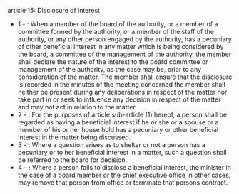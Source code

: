 article 15: Disclosure of interest

<ul>
			<li>1 - : When a member of the board of the authority, or a member of a committee formed by the authority, or a member of the staff of the authority, or any other person engaged by the authority, has a pecuniary of other beneficial interest in any matter which is being considered by the board, a committee of the management of the authority, the member shall declare the nature of the interest to the board committee or management of the authority, as the case may be, prior to any consideration of the matter. The member shall ensure that the disclosure is recorded in the minutes of the meeting concerned the member shall neither be present during any deliberations in respect of the matter nor take part in or seek to influence any decision in respect of the matter and may not act in relation to the matter. <ul>
			</ul></li>			<li>2 - : For the purposes of article sub-article (1) hereof, a person shall be regarded as having a beneficial interest if he or she or a spouse or a member of his or her house hold has a pecuniary or other beneficial interest in the matter being discussed. <ul>
			</ul></li>			<li>3 - : Where a question arises as to shelter or not a person has a pecuniary or to her beneficial interest in a matter, such a question shall be referred to the board for decision. <ul>
			</ul></li>			<li>4 - : Where a person fails to disclose a beneficial interest, the minister in the case of a board member or the chief executive office in other cases, may remove that person from office or terminate that persons contract. <ul>
			</ul></li></ul>